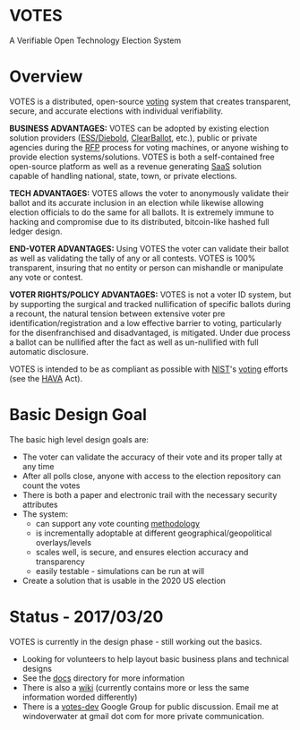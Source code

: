 # VOTES

A Verifiable Open Technology Election System

# Overview

VOTES is a distributed, open-source [voting](https://en.wikipedia.org/wiki/Voting) system that creates transparent, secure, and accurate elections with individual verifiability.

**BUSINESS ADVANTAGES:**  VOTES can be adopted by existing election solution providers ([ESS/Diebold](http://www.essvote.com/about/), [ClearBallot](http://www.clearballot.com/), etc.), public or private agencies during the [RFP](https://en.wikipedia.org/wiki/Request_for_proposal) process for voting machines, or anyone wishing to provide election systems/solutions.  VOTES is both a self-contained free open-source platform as well as a revenue generating [SaaS](https://en.wikipedia.org/wiki/Software_as_a_service) solution capable of handling national, state, town, or private elections.

**TECH ADVANTAGES:** VOTES allows the voter to anonymously validate their ballot and its accurate inclusion in an election while likewise allowing election officials to do the same for all ballots.  It is extremely immune to hacking and compromise due to its distributed, bitcoin-like hashed full ledger design.

**END-VOTER ADVANTAGES:**  Using VOTES the voter can validate their ballot as well as validating the tally of any or all contests. VOTES is 100% transparent, insuring that no entity or person can mishandle or manipulate any vote or contest. 

**VOTER RIGHTS/POLICY ADVANTAGES:**   VOTES is not a voter ID system, but by supporting the surgical and tracked nullification of specific ballots during a recount, the natural tension between extensive voter pre identification/registration and a low effective barrier to voting, particularly for the disenfranchised and disadvantaged, is mitigated.  Under due process a ballot can be nullified after the fact as well as un-nullified with full automatic disclosure.

VOTES is intended to be as compliant as possible with [NIST](https://en.wikipedia.org/wiki/National_Institute_of_Standards_and_Technology)'s [voting](https://www.nist.gov/itl/voting) efforts (see the [HAVA](https://en.wikipedia.org/wiki/Help_America_Vote_Act) Act).

# Basic Design Goal

The basic high level design goals are:

* The voter can validate the accuracy of their vote and its proper tally at any time
* After all polls close, anyone with access to the election repository can count the votes
* There is both a paper and electronic trail with the necessary security attributes
* The system:
  * can support any vote counting [methodology](https://electology.org/library)
  * is incrementally adoptable at different geographical/geopolitical overlays/levels
  * scales well, is secure, and ensures election accuracy and transparency
  * easily testable - simulations can be run at will
* Create a solution that is usable in the 2020 US election

# Status - 2017/03/20

VOTES is currently in the design phase - still working out the basics.
* Looking for volunteers to help layout basic business plans and technical designs
* See the [docs](https://github.com/PacemTerra/votes/tree/master/docs) directory for more information
* There is also a [wiki](https://github.com/PacemTerra/votes/wiki) (currently contains more or less the same information worded differently)
* There is a [votes-dev](https://groups.google.com/forum/#!forum/votes-dev) Google Group for public discussion.  Email me at windoverwater at gmail dot com for more private communication.